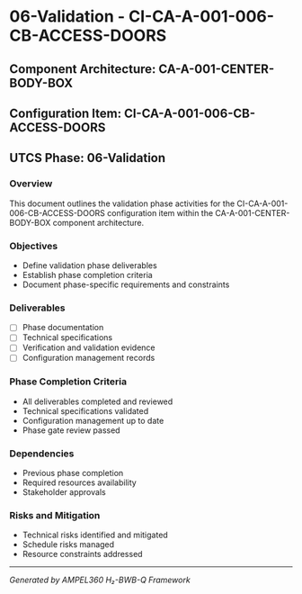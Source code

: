 # 06-Validation - CI-CA-A-001-006-CB-ACCESS-DOORS

## Component Architecture: CA-A-001-CENTER-BODY-BOX
## Configuration Item: CI-CA-A-001-006-CB-ACCESS-DOORS
## UTCS Phase: 06-Validation

### Overview
This document outlines the validation phase activities for the CI-CA-A-001-006-CB-ACCESS-DOORS configuration item within the CA-A-001-CENTER-BODY-BOX component architecture.

### Objectives
- Define validation phase deliverables
- Establish phase completion criteria
- Document phase-specific requirements and constraints

### Deliverables
- [ ] Phase documentation
- [ ] Technical specifications
- [ ] Verification and validation evidence
- [ ] Configuration management records

### Phase Completion Criteria
- All deliverables completed and reviewed
- Technical specifications validated
- Configuration management up to date
- Phase gate review passed

### Dependencies
- Previous phase completion
- Required resources availability
- Stakeholder approvals

### Risks and Mitigation
- Technical risks identified and mitigated
- Schedule risks managed
- Resource constraints addressed

---
*Generated by AMPEL360 H₂-BWB-Q Framework*
